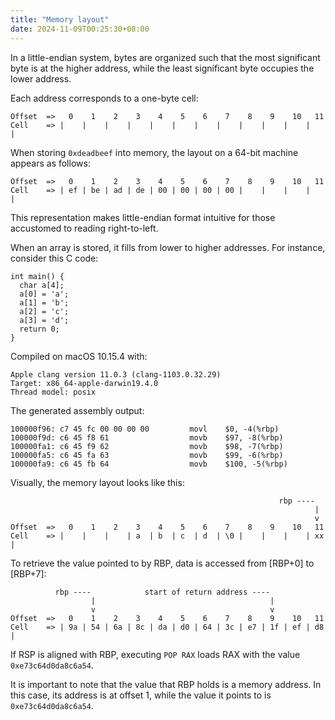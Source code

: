 ```yaml
---
title: "Memory layout"
date: 2024-11-09T00:25:30+08:00
---
```


In a little-endian system, bytes are organized such that the most significant byte is at the higher address, while the least significant byte occupies the lower address.

Each address corresponds to a one-byte cell:

```
Offset  =>   0    1    2    3    4    5    6    7    8    9    10   11
Cell    => |    |    |    |    |    |    |    |    |    |    |    |    |
```

When storing `0xdeadbeef` into memory, the layout on a 64-bit machine appears as follows:

```
Offset  =>   0    1    2    3    4    5    6    7    8    9    10   11
Cell    => | ef | be | ad | de | 00 | 00 | 00 | 00 |    |    |    |    |
```

This representation makes little-endian format intuitive for those accustomed to reading right-to-left.

When an array is stored, it fills from lower to higher addresses. For instance, consider this C code:

```
int main() {
  char a[4];
  a[0] = 'a';
  a[1] = 'b';
  a[2] = 'c';
  a[3] = 'd';
  return 0;
}
```

Compiled on macOS 10.15.4 with:

```
Apple clang version 11.0.3 (clang-1103.0.32.29)
Target: x86_64-apple-darwin19.4.0
Thread model: posix
```

The generated assembly output:

```
100000f96: c7 45 fc 00 00 00 00         movl    $0, -4(%rbp)
100000f9d: c6 45 f8 61                  movb    $97, -8(%rbp)
100000fa1: c6 45 f9 62                  movb    $98, -7(%rbp)
100000fa5: c6 45 fa 63                  movb    $99, -6(%rbp)
100000fa9: c6 45 fb 64                  movb    $100, -5(%rbp)
```

Visually, the memory layout looks like this:

```
                                                            rbp ----
                                                                    |
                                                                    v
Offset  =>   0    1    2    3    4    5    6    7    8    9    10   11
Cell    => |    |    |    | a  | b  | c  | d  | \0 |    |    |    | xx |
```

To retrieve the value pointed to by RBP, data is accessed from [RBP+0] to [RBP+7]:

```
          rbp ----            start of return address ----
                  |                                       |
                  v                                       v
Offset  =>   0    1    2    3    4    5    6    7    8    9    10   11
Cell    => | 9a | 54 | 6a | 8c | da | d0 | 64 | 3c | e7 | 1f | ef | d8 |
```

If RSP is aligned with RBP, executing `POP RAX` loads RAX with the value `0xe73c64d0da8c6a54`.

It is important to note that the value that RBP holds is a memory address. In this case, its address is at offset 1, while the value it points to is `0xe73c64d0da8c6a54`.
